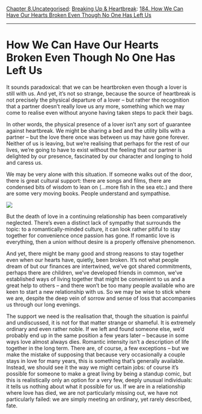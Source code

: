 [Chapter 8.Uncategorised](https://www.theschooloflife.com/thebookoflife/category/uncategorised/): [Breaking Up & Heartbreak](https://www.theschooloflife.com/thebookoflife/category/relationships/breaking-up-heartbreak/): [184. How We Can Have Our Hearts Broken Even Though No One Has Left Us](https://www.theschooloflife.com/thebookoflife/how-we-can-have-our-hearts-broken-even-though-no-one-has-left-us/)

* * *

# How We Can Have Our Hearts Broken Even Though No One Has Left Us

It sounds paradoxical: that we can be heartbroken even though a lover is still with us. And yet, it’s not so strange, because the source of heartbreak is not precisely the physical departure of a lover – but rather the recognition that a partner doesn’t really love us any more, something which we may come to realise even without anyone having taken steps to pack their bags.

In other words, the physical presence of a lover isn’t any sort of guarantee against heartbreak. We might be sharing a bed and the utility bills with a partner – but the love there once was between us may have gone forever. Neither of us is leaving, but we’re realising that perhaps for the rest of our lives, we’re going to have to exist without the feeling that our partner is delighted by our presence, fascinated by our character and longing to hold and caress us.

We may be very alone with this situation. If someone walks out of the door, there is great cultural support: there are songs and films, there are condensed bits of wisdom to lean on (…more fish in the sea etc.) and there are some very moving books. People understand and sympathise.

![](https://www.theschooloflife.com/thebookoflife/wp-content/uploads/2018/06/1103px-Dobbeltportr%C3%A6t_af_Marie_og_P.S._Kr%C3%B8yer-2.jpg)

But the death of love in a continuing relationship has been comparatively neglected. There’s even a distinct lack of sympathy that surrounds the topic: to a romantically-minded culture, it can look rather pitiful to stay together for convenience once passion has gone. If romantic love is everything, then a union without desire is a properly offensive phenomenon.

And yet, there might be many good and strong reasons to stay together even when our hearts have, quietly, been broken. It’s not what people dream of but our finances are intertwined, we’ve got shared commitments, perhaps there are children, we’ve developed friends in common, we’ve established ways of living together that might be convenient to us and a great help to others – and there won’t be too many people available who are keen to start a new relationship with us. So we may be wise to stick where we are, despite the deep vein of sorrow and sense of loss that accompanies us through our long evenings. &nbsp;

The support we need is the realisation that, though the situation is painful and undiscussed, it is not for that matter strange or shameful. It is extremely ordinary and even rather noble. If we left and found someone else, we’d probably end up in the same position a few years later – because in some ways love almost always dies. Romantic intensity isn’t a description of life together in the long term. There are, of course, a few exceptions – but we make the mistake of supposing that because very occasionally a couple stays in love for many years, this is something that’s generally available. Instead, we should see it the way we might certain jobs: of course it’s possible for someone to make a great living by being a standup comic, but this is realistically only an option for a very few, deeply unusual individuals: it tells us nothing about what it possible for us. If we are in a relationship where love has died, we are not particularly missing out, we have not particularly failed: we are simply meeting an ordinary, yet rarely described, fate. &nbsp;&nbsp;
